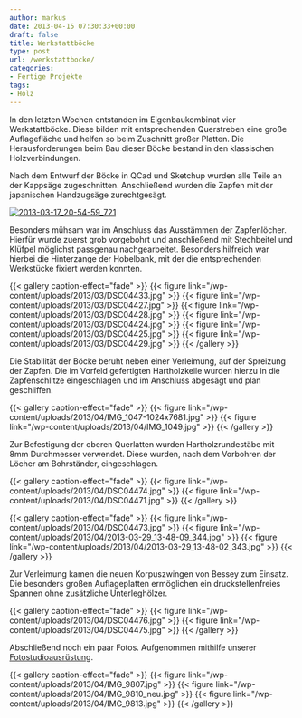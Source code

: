 ```yaml
---
author: markus
date: 2013-04-15 07:30:33+00:00
draft: false
title: Werkstattböcke
type: post
url: /werkstattbocke/
categories:
- Fertige Projekte
tags:
- Holz
---
```


In den letzten Wochen entstanden im Eigenbaukombinat vier Werkstattböcke. Diese bilden mit entsprechenden Querstreben eine große Auflagefläche und helfen so beim Zuschnitt großer Platten. Die Herausforderungen beim Bau dieser Böcke bestand in den klassischen Holzverbindungen.

<!-- more -->

Nach dem Entwurf der Böcke in QCad und Sketchup wurden alle Teile an der Kappsäge zugeschnitten. Anschließend wurden die Zapfen mit der japanischen Handzugsäge zurechtgesägt.

[![2013-03-17_20-54-59_721](/wp-content/uploads/2013/04/2013-03-17_20-54-59_721-224x300.jpg)
](/wp-content/uploads/2013/04/2013-03-17_20-54-59_721.jpg)

Besonders mühsam war im Anschluss das Ausstämmen der Zapfenlöcher. Hierfür wurde zuerst grob vorgebohrt und anschließend mit Stechbeitel und Klüfpel möglichst passgenau nachgearbeitet. Besonders hilfreich war hierbei die Hinterzange der Hobelbank, mit der die entsprechenden Werkstücke fixiert werden konnten.


{{< gallery caption-effect="fade" >}}
  {{< figure link="/wp-content/uploads/2013/03/DSC04433.jpg" >}}
{{< figure link="/wp-content/uploads/2013/03/DSC04427.jpg" >}}
{{< figure link="/wp-content/uploads/2013/03/DSC04428.jpg" >}}
{{< figure link="/wp-content/uploads/2013/03/DSC04424.jpg" >}}
{{< figure link="/wp-content/uploads/2013/03/DSC04425.jpg" >}}
{{< figure link="/wp-content/uploads/2013/03/DSC04429.jpg" >}}
{{< /gallery >}}

Die Stabilität der Böcke beruht neben einer Verleimung, auf der Spreizung der Zapfen. Die im Vorfeld gefertigten Hartholzkeile wurden hierzu in die Zapfenschlitze eingeschlagen und im Anschluss abgesägt und plan geschliffen.


{{< gallery caption-effect="fade" >}}
  {{< figure link="/wp-content/uploads/2013/04/IMG_1047-1024x7681.jpg" >}}
{{< figure link="/wp-content/uploads/2013/04/IMG_1049.jpg" >}}
{{< /gallery >}}

Zur Befestigung der oberen Querlatten wurden Hartholzrundestäbe mit 8mm Durchmesser verwendet. Diese wurden, nach dem Vorbohren der Löcher am Bohrständer, eingeschlagen.


{{< gallery caption-effect="fade" >}}
  {{< figure link="/wp-content/uploads/2013/04/DSC04474.jpg" >}}
{{< figure link="/wp-content/uploads/2013/04/DSC04471.jpg" >}}
{{< /gallery >}}

{{< gallery caption-effect="fade" >}}
  {{< figure link="/wp-content/uploads/2013/04/DSC04473.jpg" >}}
{{< figure link="/wp-content/uploads/2013/04/2013-03-29_13-48-09_344.jpg" >}}
{{< figure link="/wp-content/uploads/2013/04/2013-03-29_13-48-02_343.jpg" >}}
{{< /gallery >}}

Zur Verleimung kamen die neuen Korpuszwingen von Bessey zum Einsatz. Die besonders großen Auflageplatten ermöglichen ein druckstellenfreies Spannen ohne zusätzliche Unterleghölzer.


{{< gallery caption-effect="fade" >}}
  {{< figure link="/wp-content/uploads/2013/04/DSC04476.jpg" >}}
{{< figure link="/wp-content/uploads/2013/04/DSC04475.jpg" >}}
{{< /gallery >}}

Abschließend noch ein paar Fotos. Aufgenommen mithilfe unserer [Fotostudioausrüstung](/werkstatt/studio/).

{{< gallery caption-effect="fade" >}}
  {{< figure link="/wp-content/uploads/2013/04/IMG_9807.jpg" >}}
{{< figure link="/wp-content/uploads/2013/04/IMG_9810_neu.jpg" >}}
{{< figure link="/wp-content/uploads/2013/04/IMG_9813.jpg" >}}
{{< /gallery >}}


